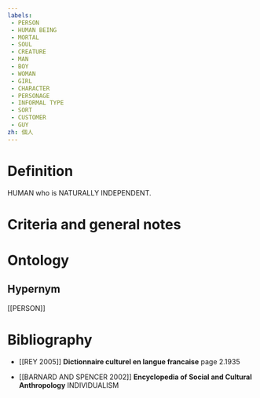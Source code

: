 ```yaml
---
labels: 
 - PERSON
 - HUMAN BEING
 - MORTAL
 - SOUL
 - CREATURE
 - MAN
 - BOY
 - WOMAN
 - GIRL
 - CHARACTER
 - PERSONAGE
 - INFORMAL TYPE
 - SORT
 - CUSTOMER
 - GUY
zh: 個人
---
```


# Definition
HUMAN who is NATURALLY INDEPENDENT.
# Criteria and general notes
# Ontology

## Hypernym
[[PERSON]]
# Bibliography
- [[REY 2005]]
**Dictionnaire culturel en langue francaise** page 2.1935

- [[BARNARD AND SPENCER 2002]]
**Encyclopedia of Social and Cultural Anthropology** 
INDIVIDUALISM